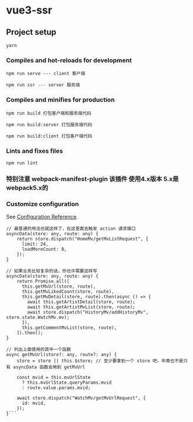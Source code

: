 # vue3-ssr

## Project setup
```
yarn 
```

### Compiles and hot-reloads for development
```
npm run serve --- client 客户端
```
```
npm run ssr --- server 服务端
```
### Compiles and minifies for production
```
npm run build 打包客户端和服务端代码
```
```
npm run build:server 打包服务端代码
```
```
npm run build:client 打包客户端代码
```
### Lints and fixes files
```
npm run lint
```
### 特别注意 webpack-manifest-plugin 该插件 使用4.x版本 5.x是webpack5.x的
### Customize configuration
See [Configuration Reference](https://cli.vuejs.org/config/).


```组件 asyncData()
// 最普通的用法也就这样了，在这里面去触发 action 请求接口
asyncData(store: any, route: any) {
    return store.dispatch("HomeMv/getMvListRequest", {
      limit: 24,
      loadMoreCount: 0,
    });
}

// 如果业务比较复杂的话，你也许需要这样写
asyncData(store: any, route: any) {
    return Promise.all([
      this.getMvUrl(store, route),
      this.getMvLikedCount(store, route),
      this.getMvDetail(store, route).then(async () => {
        await this.getArtistDetail(store, route);
        await this.getArtistMvList(store, route);
        await store.dispatch("HistoryMv/addHistoryMv", store.state.WatchMv.mv);
      }),
      this.getCommentMvList(store, route),
    ]).then();
}

// 列出上面使用的其中一个函数
async getMvUrl(store?: any, route?: any) {
    store = store || this.$store; // 至少要拿到一个 store 吧，毕竟也不是只有 asyncData 函数会用到 getMvUrl

    const mvid = this.mvUrlState
      ? this.mvUrlState.queryParams.mvid
      : route.value.params.mvid;

    await store.dispatch("WatchMv/getMvUrlRequest", {
      id: mvid,
    });
}```